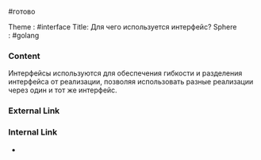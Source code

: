 #готово 

Theme : #interface
Title: Для чего используется интерфейс?
Sphere : #golang

### Content

Интерфейсы используются для обеспечения гибкости и разделения интерфейса от реализации, позволяя использовать разные реализации через один и тот же интерфейс.

### External Link



### Internal Link

- 